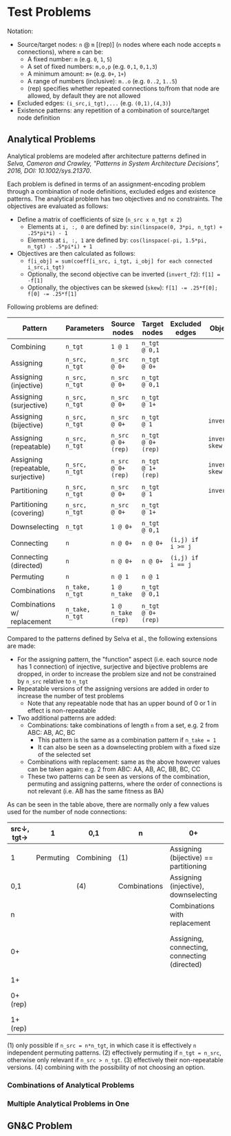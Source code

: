 # Test Problems

Notation:
- Source/target nodes: `n` @ `m` [(rep)] (`n` nodes where each node accepts `m` connections), where `m` can be:
  - A fixed number: `m` (e.g. `0`, `1`, `5`)
  - A set of fixed numbers: `m,o,p` (e.g. `0,1`, `0,1,3`)
  - A minimum amount: `m+` (e.g. `0+`, `1+`)
  - A range of numbers (inclusive): `m..o` (e.g. `0..2`, `1..5`)
  - (rep) specifies whether repeated connections to/from that node are allowed, by default they are not allowed
- Excluded edges: `(i_src,i_tgt),...` (e.g. `(0,1),(4,3)`)
- Existence patterns: any repetition of a combination of source/target node definition

## Analytical Problems

Analytical problems are modeled after architecture patterns defined in
*Selva, Cameron and Crawley, "Patterns in System Architecture Decisions", 2016, DOI: 10.1002/sys.21370*.

Each problem is defined in terms of an assignment-encoding problem through a combination of node definitions,
excluded edges and existence patterns. The analytical problem has two objectives and no constraints.
The objectives are evaluated as follows:
- Define a matrix of coefficients of size (`n_src x n_tgt x 2`)
  - Elements at `i, :, 0` are defined by: `sin(linspace(0, 3*pi, n_tgt) + .25*pi*i) - 1`
  - Elements at `i, :, 1` are defined by: `cos(linspace(-pi, 1.5*pi, n_tgt) - .5*pi*i) + 1`
- Objectives are then calculated as follows:
  - `f[i_obj] = sum(coeff[i_src, i_tgt, i_obj] for each connected i_src,i_tgt)`
  - Optionally, the second objective can be inverted (`invert_f2`): `f[1] = -f[1]`
  - Optionally, the objectives can be skewed (`skew`): `f[1] -= .25*f[0]; f[0] -= .25*f[1]`

Following problems are defined:

| Pattern                            | Parameters      | Source nodes       | Target nodes        | Excluded edges    | Objective         |
|------------------------------------|-----------------|--------------------|---------------------|-------------------|-------------------|
| Combining                          | `n_tgt`         | `1 @ 1`            | `n_tgt @ 0,1`       |                   |                   |
| Assigning                          | `n_src, n_tgt`  | `n_src @ 0+`       | `n_tgt @ 0+`        |                   |                   |
| Assigning (injective)              | `n_src, n_tgt`  | `n_src @ 0+`       | `n_tgt @ 0,1`       |                   |                   |
| Assigning (surjective)             | `n_src, n_tgt`  | `n_src @ 0+`       | `n_tgt @ 1+`        |                   |                   |
| Assigning (bijective)              | `n_src, n_tgt`  | `n_src @ 0+`       | `n_tgt @ 1`         |                   | `invert_f2`       |
| Assigning (repeatable)             | `n_src, n_tgt`  | `n_src @ 0+ (rep)` | `n_tgt @ 0+  (rep)` |                   | `invert_f2, skew` |
| Assigning (repeatable, surjective) | `n_src, n_tgt`  | `n_src @ 0+ (rep)` | `n_tgt @ 1+  (rep)` |                   | `invert_f2, skew` |
| Partitioning                       | `n_src, n_tgt`  | `n_src @ 0+`       | `n_tgt @ 1`         |                   | `invert_f2`       |
| Partitioning (covering)            | `n_src, n_tgt`  | `n_src @ 0+`       | `n_tgt @ 1+`        |                   |                   |
| Downselecting                      | `n_tgt`         | `1 @ 0+`           | `n_tgt @ 0,1`       |                   |                   |
| Connecting                         | `n`             | `n @ 0+`           | `n @ 0+`            | `(i,j) if i >= j` |                   |
| Connecting (directed)              | `n`             | `n @ 0+`           | `n @ 0+`            | `(i,j) if i == j` |                   |
| Permuting                          | `n`             | `n @ 1`            | `n @ 1`             |                   |                   |
| Combinations                       | `n_take, n_tgt` | `1 @ n_take`       | `n_tgt @ 0,1`       |                   |                   |
| Combinations w/ replacement        | `n_take, n_tgt` | `1 @ n_take (rep)` | `n_tgt @ 0+ (rep)`  |                   |                   |

Compared to the patterns defined by Selva et al., the following extensions are made:
- For the assigning pattern, the "function" aspect (i.e. each source node has 1 connection) of injective, surjective
  and bijective problems are dropped, in order to increase the problem size
  and not be constrained by `n_src` relative to `n_tgt`
- Repeatable versions of the assigning versions are added in order to increase the number of test problems
  - Note that any repeatable node that has an upper bound of 0 or 1 in effect is non-repeatable
- Two additional patterns are added:
  - Combinations: take combinations of length `n` from a set, e.g. 2 from ABC: AB, AC, BC
    - This pattern is the same as a combination pattern if `n_take = 1`
    - It can also be seen as a downselecting problem with a fixed size of the selected set
  - Combinations with replacement: same as the above however values can be taken again: e.g. 2 from ABC: AA, AB, AC, BB, BC, CC
  - These two patterns can be seen as versions of the combination, permuting and assigning patterns,
    where the order of connections is not relevant (i.e. AB has the same fitness as BA)

As can be seen in the table above, there are normally only a few values used for the number of node connections:

| src↓, tgt→ | 1         | 0,1       | n            | 0+                                           | 1+                                                | 0+ (rep)               | 1+ (rep)                           |
|------------|-----------|-----------|--------------|----------------------------------------------|---------------------------------------------------|------------------------|------------------------------------|
| 1          | Permuting | Combining | (1)          | Assigning (bijective) == partitioning        | (2)                                               | (3)                    | (3)                                |
| 0,1        |           | (4)       | Combinations | Assigning (injective), downselecting         | (2)                                               | (3)                    | (3)                                |
| n          |           |           |              | Combinations with replacement                |                                                   | (3)                    | (3)                                |
| 0+         |           |           |              | Assigning, connecting, connecting (directed) | Assigning (surjective) == partitioning (covering) | (3)                    | (3)                                |
| 1+         |           |           |              |                                              |                                                   | (3)                    | (3)                                |
| 0+ (rep)   |           |           |              |                                              |                                                   | Assigning (repeatable) | Assigning (repeatable, surjective) |
| 1+ (rep)   |           |           |              |                                              |                                                   |                        |                                    |

(1) only possible if `n_src = n*n_tgt`, in which case it is effectively `n` independent permuting patterns.
(2) effectively permuting if `n_tgt = n_src`, otherwise only relevant if `n_src > n_tgt`.
(3) effectively their non-repeatable versions.
(4) combining with the possibility of not choosing an option.

### Combinations of Analytical Problems

### Multiple Analytical Problems in One

## GN&C Problem
